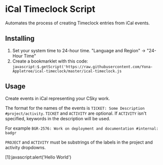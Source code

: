 # iCal Timeclock Script

Automates the process of creating Timeclock entries from iCal events.

## Installing

1. Set your system time to 24-hour time. "Language and Region" -> "24-Hour Time"
2. Create a bookmarklet with this code: `javascript:$.getScript('https://raw.githubusercontent.com/Yona-Appletree/ical-timeclock/master/ical-timeclock.js`
 
## Usage

Create events in iCal representing your CSky work.

The format for the names of the events is `TICKET: Some Description #project/activity`. 
`TICKET` and `ACTIVITY` are optional. If `ACTIVITY` isn't specified, keywords in the description will be used.

For example `BGR-2576: Work on deployment and documentation #internal: badgr`

`PROJECT` and `ACTIVITY` must be substrings of the labels in the project and activity dropdowns.


[1]:javascript:alert('Hello World')